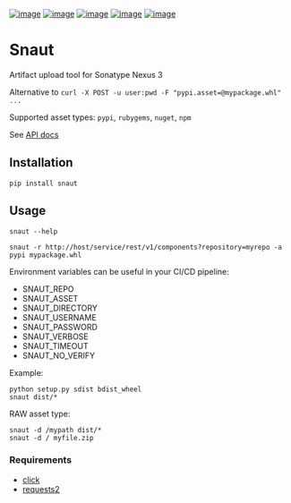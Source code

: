 [![image](https://travis-ci.org/perewall/snaut.svg?branch=master)](https://travis-ci.org/perewall/snaut)
[![image](https://codecov.io/gh/perewall/snaut/branch/master/graph/badge.svg)](https://codecov.io/gh/perewall/snaut)
[![image](https://img.shields.io/pypi/pyversions/snaut.svg)](https://pypi.org/project/snaut/)
[![image](https://img.shields.io/pypi/l/snaut.svg)](https://pypi.org/project/snaut/)
[![image](https://img.shields.io/pypi/v/snaut.svg)](https://pypi.org/project/snaut/)


# Snaut
Artifact upload tool for Sonatype Nexus 3

Alternative to `curl -X POST -u user:pwd -F "pypi.asset=@mypackage.whl" ...`

Supported asset types: `pypi`, `rubygems`, `nuget`, `npm`

See [API docs](https://help.sonatype.com/repomanager3/rest-and-integration-api/components-api#ComponentsAPI-UploadComponent)


## Installation
`pip install snaut`


## Usage
`snaut --help`

`snaut -r http://host/service/rest/v1/components?repository=myrepo -a pypi mypackage.whl`

Environment variables can be useful in your CI/CD pipeline:
- SNAUT_REPO
- SNAUT_ASSET
- SNAUT_DIRECTORY
- SNAUT_USERNAME
- SNAUT_PASSWORD
- SNAUT_VERBOSE
- SNAUT_TIMEOUT
- SNAUT_NO_VERIFY

Example:
```
python setup.py sdist bdist_wheel
snaut dist/*
```
RAW asset type:
```
snaut -d /mypath dist/*
snaut -d / myfile.zip
```


### Requirements
* [click](https://click.palletsprojects.com)
* [requests2](https://2.python-requests.org)

